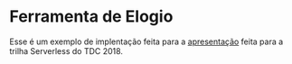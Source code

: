 # Ferramenta de Elogio

Esse é um exemplo de implentação feita para a [apresentação](https://pt.slideshare.net/AlineOliveiraDias/resolvendo-problemas-do-dia-a-dia-com-slack-e-serverless) feita para a trilha Serverless do TDC 2018.



